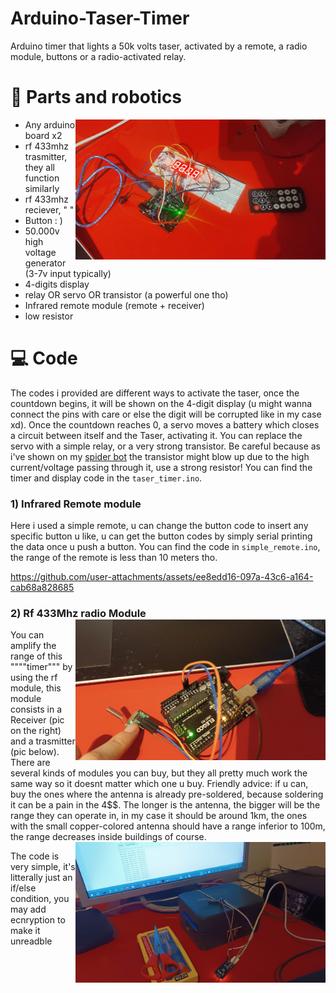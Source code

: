 # Arduino-Taser-Timer
Arduino timer that lights a 50k volts taser, activated by a remote, a radio module, buttons or a radio-activated relay.

# 🔋 Parts and robotics

<img align="right" src="media/timer3.jpg" width="400" />

- Any arduino board x2
- rf 433mhz trasmitter, they all function similarly
- rf 433mhz reciever, " "
- Button : )
- 50.000v high voltage generator (3-7v input typically)
- 4-digits display
- relay OR servo OR transistor (a powerful one tho)
- Infrared remote module (remote + receiver)
- low resistor 

# 💻 Code

The codes i provided are different ways to activate the taser, once the countdown begins, it will be shown on the 4-digit display (u might wanna connect the pins with care or else the digit will be corrupted like in my case xd). Once the countdown reaches 0, a servo moves a battery which closes a circuit between itself and the Taser, activating it. You can replace the servo with a simple relay, or a very strong transistor. Be careful because as i've shown on my [spider bot](https://github.com/Hue-Jhan/Arduino-Spider-Bot) the transistor might blow up due to the high current/voltage passing through it, use a strong resistor! You can find the timer and display code in the `taser_timer.ino`.

### 1) Infrared Remote module

Here i used a simple remote, u can change the button code to insert any specific button u like, u can get the button codes by simply serial printing the data once u push a button. You can find the code in `simple_remote.ino`, the range of the remote is less than 10 meters tho.

https://github.com/user-attachments/assets/ee8edd16-097a-43c6-a164-cab68a828685

### 2) Rf 433Mhz radio Module  <img align="right" src="media/rf2.jpg" width="400" />

You can amplify the range of this """"timer""" by using the rf module, this module consists in a Receiver (pic on the right) and a trasmitter (pic below). There are several kinds of modules you can buy, but they all pretty much work the same way so it doesnt matter which one u buy. Friendly advice: if u can, buy the ones where the antenna is already pre-soldered, because soldering it can be a pain in the 4$$. The longer is the antenna, the bigger will be the range they can operate in, in my case it should be around 1km, the ones with the small copper-colored antenna should have a range inferior to 100m, the range decreases inside buildings of course.  <img align="right" src="media/rf1.jpg" width="400" />

The code is very simple, it's litterally just an if/else condition, you may add ecnryption to make it unreadble

` `
